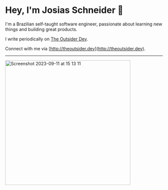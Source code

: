 # Hey, I'm Josias Schneider :wave:

I'm a Brazilian self-taught software engineer, passionate about learning new things and building great products.

I write periodically on [The Outsider Dev](https://theoutsiderdev.substack.com/).

Connect with me via [http://theoutsider.dev](http://theoutsider.dev).

---

<!--- ![Top Langs](https://github-readme-stats-josiasds.vercel.app/api/top-langs/?username=josiasds&layout=compact&theme=dark) --->
<img width="400" alt="Screenshot 2023-09-11 at 15 13 11" src="https://github.com/josiasds/josiasds/assets/882253/7dca19f4-878d-4227-a139-f70a1daeab6e">
